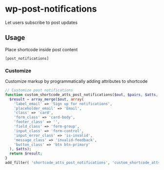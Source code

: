 # wp-post-notifications

Let users subscribe to post updates

## Usage

Place shortcode inside post content

```
[post_notifications]
```

### Customize

Customize markup by programmatically adding attributes to shortcode

```php
// Customize post notifications
function custom_shortcode_atts_post_notifications($out, $pairs, $atts, $shortcode) {
  $result = array_merge($out, array(
    'label_email' => 'Sign up for notifications',
    'placeholder_email' => 'Email',
    'class' => 'card',
    'form_class' => 'card-body',
    'footer_class' => '',
    'field_class' => 'form-group',
    'input_class' => 'form-control',
    'input_error_class' => 'is-invalid',
    'message_class' => 'invalid-feedback',
    'button_class' => 'btn btn-primary'
  ), $atts);
  return $result;
}
add_filter( 'shortcode_atts_post_notifications', 'custom_shortcode_atts_post_notifications', 10, 4);
```
